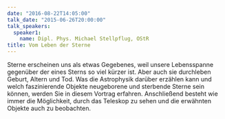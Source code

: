 ```yaml
---
date: "2016-08-22T14:05:00"
talk_date: "2015-06-26T20:00:00"
talk_speakers:
  speaker1:
    name: Dipl. Phys. Michael Stellpflug, OStR
title: Vom Leben der Sterne
---
```


Sterne erscheinen uns als etwas Gegebenes, weil unsere Lebensspanne gegenüber der eines Sterns so viel kürzer ist. Aber auch sie durchleben Geburt, Altern und Tod. Was die Astrophysik darüber erzählen kann und welch faszinierende Objekte neugeborene und sterbende Sterne sein können, werden Sie in diesem Vortrag erfahren. Anschließend besteht wie immer die Möglichkeit, durch das Teleskop zu sehen und die erwähnten Objekte auch zu beobachten.
